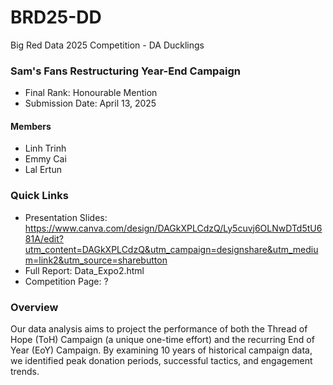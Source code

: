 # BRD25-DD
Big Red Data 2025 Competition - DA Ducklings


### Sam's Fans Restructuring Year-End Campaign

+ Final Rank: Honourable Mention
+ Submission Date: April 13, 2025

#### Members

- Linh Trinh
- Emmy Cai
- Lal Ertun


### Quick Links

+ Presentation Slides: https://www.canva.com/design/DAGkXPLCdzQ/Ly5cuvj6OLNwDTd5tU681A/edit?utm_content=DAGkXPLCdzQ&utm_campaign=designshare&utm_medium=link2&utm_source=sharebutton 
+ Full Report: Data_Expo2.html
+ Competition Page: ?


### Overview

Our data analysis aims to project the performance of both the Thread of Hope (ToH) Campaign (a unique one-time effort) and the recurring End of Year (EoY) Campaign. By examining 10 years of historical campaign data, we identified peak donation periods, successful tactics, and engagement trends.
